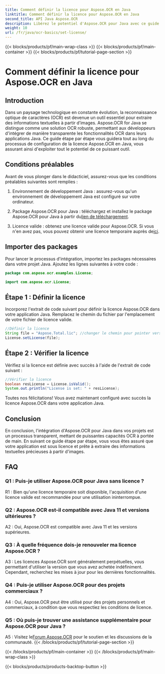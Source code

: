 ```yaml
---
title: Comment définir la licence pour Aspose.OCR en Java
linktitle: Comment définir la licence pour Aspose.OCR en Java
second_title: API Java Aspose.OCR
description: Libérez le potentiel d'Aspose.OCR pour Java avec ce guide étape par étape. Configurez votre licence sans effort et améliorez vos capacités OCR.
weight: 10
url: /fr/java/ocr-basics/set-license/
---
```


{{< blocks/products/pf/main-wrap-class >}}
{{< blocks/products/pf/main-container >}}
{{< blocks/products/pf/tutorial-page-section >}}

# Comment définir la licence pour Aspose.OCR en Java

## Introduction

Dans un paysage technologique en constante évolution, la reconnaissance optique de caractères (OCR) est devenue un outil essentiel pour extraire des informations textuelles à partir d’images. Aspose.OCR for Java se distingue comme une solution OCR robuste, permettant aux développeurs d'intégrer de manière transparente les fonctionnalités OCR dans leurs applications Java. Ce guide étape par étape vous guidera tout au long du processus de configuration de la licence Aspose.OCR en Java, vous assurant ainsi d'exploiter tout le potentiel de ce puissant outil.

## Conditions préalables

Avant de vous plonger dans le didacticiel, assurez-vous que les conditions préalables suivantes sont remplies :

1. Environnement de développement Java : assurez-vous qu'un environnement de développement Java est configuré sur votre ordinateur.

2.  Package Aspose.OCR pour Java : téléchargez et installez le package Aspose.OCR pour Java à partir du[lien de téléchargement](https://releases.aspose.com/ocr/java/).

3. Licence valide : obtenez une licence valide pour Aspose.OCR. Si vous n'en avez pas, vous pouvez obtenir une licence temporaire auprès de[ici](https://purchase.aspose.com/temporary-license/).

## Importer des packages

Pour lancer le processus d'intégration, importez les packages nécessaires dans votre projet Java. Ajoutez les lignes suivantes à votre code :

```java
package com.aspose.ocr.examples.License;

import com.aspose.ocr.License;
```

## Étape 1 : Définir la licence

Incorporez l'extrait de code suivant pour définir la licence Aspose.OCR dans votre application Java. Remplacez le chemin du fichier par l'emplacement de votre fichier de licence valide.

```java
//Définir la licence
String file = "Aspose.Total.lic"; //changer le chemin pour pointer vers une licence valide
License.setLicense(file);
```

## Étape 2 : Vérifier la licence

Vérifiez si la licence est définie avec succès à l'aide de l'extrait de code suivant :

```java
//Vérifier la licence
boolean resLicense = License.isValid();
System.out.println("License is set: " + resLicense);
```

Toutes nos félicitations! Vous avez maintenant configuré avec succès la licence Aspose.OCR dans votre application Java.

## Conclusion

En conclusion, l'intégration d'Aspose.OCR pour Java dans vos projets est un processus transparent, mettant de puissantes capacités OCR à portée de main. En suivant ce guide étape par étape, vous vous êtes assuré que votre application est sous licence et prête à extraire des informations textuelles précieuses à partir d'images.

## FAQ

### Q1 : Puis-je utiliser Aspose.OCR pour Java sans licence ?

R1 : Bien qu'une licence temporaire soit disponible, l'acquisition d'une licence valide est recommandée pour une utilisation ininterrompue.

### Q2 : Aspose.OCR est-il compatible avec Java 11 et versions ultérieures ?

A2 : Oui, Aspose.OCR est compatible avec Java 11 et les versions supérieures.

### Q3 : À quelle fréquence dois-je renouveler ma licence Aspose.OCR ?

A3 : Les licences Aspose.OCR sont généralement perpétuelles, vous permettant d'utiliser la version que vous avez achetée indéfiniment. Cependant, recherchez les mises à jour pour les dernières fonctionnalités.

### Q4 : Puis-je utiliser Aspose.OCR pour des projets commerciaux ?

A4 : Oui, Aspose.OCR peut être utilisé pour des projets personnels et commerciaux, à condition que vous respectiez les conditions de licence.

### Q5 : Où puis-je trouver une assistance supplémentaire pour Aspose.OCR pour Java ?

 A5 : Visitez le[Forum Aspose.OCR](https://forum.aspose.com/c/ocr/16) pour le soutien et les discussions de la communauté.
{{< /blocks/products/pf/tutorial-page-section >}}

{{< /blocks/products/pf/main-container >}}
{{< /blocks/products/pf/main-wrap-class >}}

{{< blocks/products/products-backtop-button >}}
